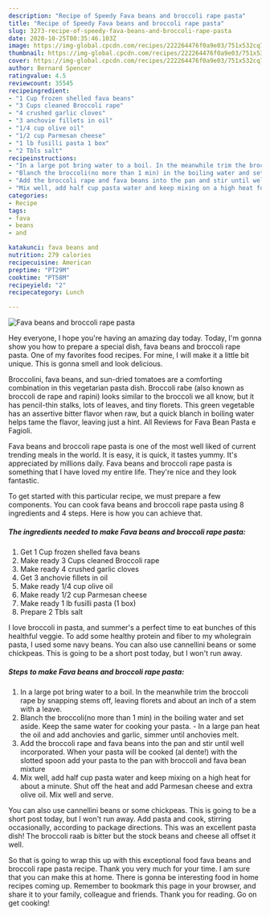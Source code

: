 ```yaml
---
description: "Recipe of Speedy Fava beans and broccoli rape pasta"
title: "Recipe of Speedy Fava beans and broccoli rape pasta"
slug: 3273-recipe-of-speedy-fava-beans-and-broccoli-rape-pasta
date: 2020-10-25T00:35:46.103Z
image: https://img-global.cpcdn.com/recipes/222264476f0a9e03/751x532cq70/fava-beans-and-broccoli-rape-pasta-recipe-main-photo.jpg
thumbnail: https://img-global.cpcdn.com/recipes/222264476f0a9e03/751x532cq70/fava-beans-and-broccoli-rape-pasta-recipe-main-photo.jpg
cover: https://img-global.cpcdn.com/recipes/222264476f0a9e03/751x532cq70/fava-beans-and-broccoli-rape-pasta-recipe-main-photo.jpg
author: Bernard Spencer
ratingvalue: 4.5
reviewcount: 35545
recipeingredient:
- "1 Cup frozen shelled fava beans"
- "3 Cups cleaned Broccoli rape"
- "4 crushed garlic cloves"
- "3 anchovie fillets in oil"
- "1/4 cup olive oil"
- "1/2 cup Parmesan cheese"
- "1 lb fusilli pasta 1 box"
- "2 Tbls salt"
recipeinstructions:
- "In a large pot bring water to a boil. In the meanwhile trim the broccoli rape by snapping stems off, leaving florets and about an inch of a stem with a leave."
- "Blanch the broccoli(no more than 1 min) in the boiling water and set aside. Keep the same water for cooking your pasta. In a large pan heat the oil and add anchovies and garlic, simmer until anchovies melt."
- "Add the broccoli rape and fava beans into the pan and stir until well incorporated. When your pasta will be cooked (al dente!) with the slotted spoon add your pasta to the pan with broccoli and fava bean mixture"
- "Mix well, add half cup pasta water and keep mixing on a high heat for about a minute. Shut off the heat and add Parmesan cheese and extra olive oil. Mix well and serve."
categories:
- Recipe
tags:
- fava
- beans
- and

katakunci: fava beans and 
nutrition: 279 calories
recipecuisine: American
preptime: "PT29M"
cooktime: "PT58M"
recipeyield: "2"
recipecategory: Lunch

---
```



![Fava beans and broccoli rape pasta](https://img-global.cpcdn.com/recipes/222264476f0a9e03/751x532cq70/fava-beans-and-broccoli-rape-pasta-recipe-main-photo.jpg)

Hey everyone, I hope you're having an amazing day today. Today, I'm gonna show you how to prepare a special dish, fava beans and broccoli rape pasta. One of my favorites food recipes. For mine, I will make it a little bit unique. This is gonna smell and look delicious.

Broccolini, fava beans, and sun-dried tomatoes are a comforting combination in this vegetarian pasta dish. Broccoli rabe (also known as broccoli de rape and rapini) looks similar to the broccoli we all know, but it has pencil-thin stalks, lots of leaves, and tiny florets. This green vegetable has an assertive bitter flavor when raw, but a quick blanch in boiling water helps tame the flavor, leaving just a hint. All Reviews for Fava Bean Pasta e Fagioli.

Fava beans and broccoli rape pasta is one of the most well liked of current trending meals in the world. It is easy, it is quick, it tastes yummy. It's appreciated by millions daily. Fava beans and broccoli rape pasta is something that I have loved my entire life. They're nice and they look fantastic.


To get started with this particular recipe, we must prepare a few components. You can cook fava beans and broccoli rape pasta using 8 ingredients and 4 steps. Here is how you can achieve that.

<!--inarticleads1-->

##### The ingredients needed to make Fava beans and broccoli rape pasta:

1. Get 1 Cup frozen shelled fava beans
1. Make ready 3 Cups cleaned Broccoli rape
1. Make ready 4 crushed garlic cloves
1. Get 3 anchovie fillets in oil
1. Make ready 1/4 cup olive oil
1. Make ready 1/2 cup Parmesan cheese
1. Make ready 1 lb fusilli pasta (1 box)
1. Prepare 2 Tbls salt


I love broccoli in pasta, and summer&#39;s a perfect time to eat bunches of this healthful veggie. To add some healthy protein and fiber to my wholegrain pasta, I used some navy beans. You can also use cannellini beans or some chickpeas. This is going to be a short post today, but I won&#39;t run away. 

<!--inarticleads2-->

##### Steps to make Fava beans and broccoli rape pasta:

1. In a large pot bring water to a boil. In the meanwhile trim the broccoli rape by snapping stems off, leaving florets and about an inch of a stem with a leave.
1. Blanch the broccoli(no more than 1 min) in the boiling water and set aside. Keep the same water for cooking your pasta. - In a large pan heat the oil and add anchovies and garlic, simmer until anchovies melt.
1. Add the broccoli rape and fava beans into the pan and stir until well incorporated. When your pasta will be cooked (al dente!) with the slotted spoon add your pasta to the pan with broccoli and fava bean mixture
1. Mix well, add half cup pasta water and keep mixing on a high heat for about a minute. Shut off the heat and add Parmesan cheese and extra olive oil. Mix well and serve.


You can also use cannellini beans or some chickpeas. This is going to be a short post today, but I won&#39;t run away. Add pasta and cook, stirring occasionally, according to package directions. This was an excellent pasta dish! The broccoli raab is bitter but the stock beans and cheese all offset it well. 

So that is going to wrap this up with this exceptional food fava beans and broccoli rape pasta recipe. Thank you very much for your time. I am sure that you can make this at home. There is gonna be interesting food in home recipes coming up. Remember to bookmark this page in your browser, and share it to your family, colleague and friends. Thank you for reading. Go on get cooking!
